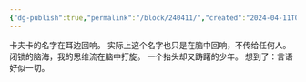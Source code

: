 ```yaml
---
{"dg-publish":true,"permalink":"/block/240411/","created":"2024-04-11T02:17:46.351+08:00","updated":"2024-04-11T02:21:10.891+08:00"}
---
```


卡夫卡的名字在耳边回响。
实际上这个名字也只是在脑中回响，不传给任何人。
闭锁的脑海，我的思维流在脑中打旋。
一个抬头却又踌躇的少年。
想到了：言语好似一切。